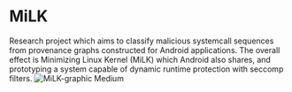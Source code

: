 # MiLK
Research project which aims to classify malicious systemcall sequences from provenance graphs constructed for Android applications. The overall effect is Minimizing Linux Kernel (MiLK) which Android also shares, and prototyping a system capable of dynamic runtime protection with seccomp filters. 
![MiLK-graphic Medium](https://github.com/ubuitrago/MiLK/assets/32174722/2e90b803-91ca-4083-9082-43989bfc0b35)
